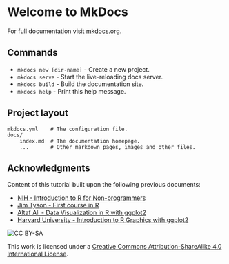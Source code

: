 # Welcome to MkDocs

For full documentation visit [mkdocs.org](http://mkdocs.org).

## Commands

* `mkdocs new [dir-name]` - Create a new project.
* `mkdocs serve` - Start the live-reloading docs server.
* `mkdocs build` - Build the documentation site.
* `mkdocs help` - Print this help message.

## Project layout

    mkdocs.yml    # The configuration file.
    docs/
        index.md  # The documentation homepage.
        ...       # Other markdown pages, images and other files.

## Acknowledgments

Content of this tutorial built upon the following previous documents:

* [NIH - Introduction to R for Non-programmers](http://nihlibrary.campusguides.com/dataservices/intro_to_r)
* [Jim Tyson - First course in R](https://jimbotyson.github.io/rcourse/index.html)
* [Altaf Ali - Data Visualization in R with ggplot2](https://altaf-ali.github.io/ggplot_tutorial/)
* [Harvard University - Introduction to R Graphics with ggplot2](http://tutorials.iq.harvard.edu/R/Rgraphics/Rgraphics.html)

![CC BY-SA](https://i.creativecommons.org/l/by-sa/4.0/88x31.png)

This work is licensed under a [Creative Commons Attribution-ShareAlike 4.0 International License](https://creativecommons.org/licenses/by-sa/4.0/).

